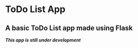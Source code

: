 # ToDo List App

## A basic ToDo List app made using Flask
***This app is still under development***